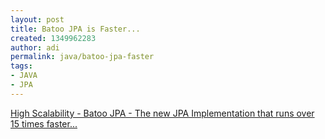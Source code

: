 ```yaml
---
layout: post
title: Batoo JPA is Faster...
created: 1349962283
author: adi
permalink: java/batoo-jpa-faster
tags:
- JAVA
- JPA
---
```

<p><a href="http://highscalability.com/blog/2012/10/9/batoo-jpa-the-new-jpa-implementation-that-runs-over-15-times.html">High Scalability - Batoo JPA - The new JPA Implementation that runs over 15 times&nbsp;faster...</a></p>
